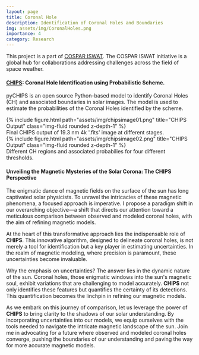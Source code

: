 ```yaml
---
layout: page
title: Coronal Hole
description: Identification of Coronal Holes and Boundaries
img: assets/img/CoronalHoles.png
importance: 4
category: Research
---
```


This project is a part of [COSPAR ISWAT](https://www.iswat-cospar.org/iswat-cospar). The COSPAR ISWAT initiative is a global hub for collaborations addressing challenges across the field of space weather.

#### [CHIPS](https://pychips.readthedocs.io/en/latest/): Coronal Hole Identification using Probabilistic Scheme.
pyCHIPS is an open source Python-based model to identify Coronal Holes (CH) and associated boundaries in solar images. The model is used to estimate the probabilities of the Coronal Holes identified by the scheme.

<div class="row">
    <div class="col-sm mt-3 mt-md-0">
        {% include figure.html path="assets/img/chipsimage01.png" title="CHIPS Output" class="img-fluid rounded z-depth-1" %}
    </div>
</div>
<div class="caption">
    Final CHIPS output of 19.3 nm 4k '.fits' image at different stages.
</div>

<div class="row">
    <div class="col-sm mt-3 mt-md-0">
        {% include figure.html path="assets/img/chipsimage02.png" title="CHIPS Output" class="img-fluid rounded z-depth-1" %}
    </div>
</div>
<div class="caption">
    Different CH regions and associated probabilies for four different thresholds.
</div>

#### Unveiling the Magnetic Mysteries of the Solar Corona: The CHIPS Perspective
The enigmatic dance of magnetic fields on the surface of the sun has long captivated solar physicists. To unravel the intricacies of these magnetic phenomena, a focused approach is imperative. I propose a paradigm shift in our overarching objective—a shift that directs our attention toward a meticulous comparison between observed and modeled coronal holes, with the aim of refining magnetic models.

At the heart of this transformative approach lies the indispensable role of **CHIPS**. This innovative algorithm, designed to delineate coronal holes, is not merely a tool for identification but a key player in estimating uncertainties. In the realm of magnetic modeling, where precision is paramount, these uncertainties become invaluable.

Why the emphasis on uncertainties? The answer lies in the dynamic nature of the sun. Coronal holes, those enigmatic windows into the sun's magnetic soul, exhibit variations that are challenging to model accurately. **CHIPS** not only identifies these features but quantifies the certainty of its detections. This quantification becomes the linchpin in refining our magnetic models.

As we embark on this journey of comparison, let us leverage the power of **CHIPS** to bring clarity to the shadows of our solar understanding. By incorporating uncertainties into our models, we equip ourselves with the tools needed to navigate the intricate magnetic landscape of the sun. Join me in advocating for a future where observed and modeled coronal holes converge, pushing the boundaries of our understanding and paving the way for more accurate magnetic models.
